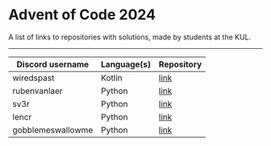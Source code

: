 # Advent of Code 2024

A list of links to repositories with solutions, made by students at the KUL.

---

| Discord username     | Language(s)                 | Repository                                             |
|----------------------|-----------------------------|--------------------------------------------------------|
| wiredspast           | Kotlin                      | [link](https://github.com/JonasssC/AoC-2024)           |
| rubenvanlaer         | Python                      | [link](https://github.com/ruben-vl/aoc)                |
| sv3r                 | Python                      | [link](https://github.com/Sv3r/aoc-2024)               |
| lencr                | Python                      | [link](https://github.com/LC-Grrr/aoc-2024)            |
| gobblemeswallowme    | Python                      | [link](https://github.com/iEndrath/AOC-2024)           |
